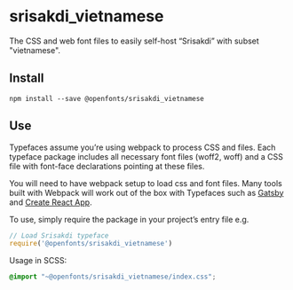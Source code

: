 
# srisakdi_vietnamese

The CSS and web font files to easily self-host “Srisakdi” with subset "vietnamese".

## Install

`npm install --save @openfonts/srisakdi_vietnamese`

## Use

Typefaces assume you’re using webpack to process CSS and files. Each typeface
package includes all necessary font files (woff2, woff) and a CSS file with
font-face declarations pointing at these files.

You will need to have webpack setup to load css and font files. Many tools built
with Webpack will work out of the box with Typefaces such as [Gatsby](https://github.com/gatsbyjs/gatsby)
and [Create React App](https://github.com/facebookincubator/create-react-app).

To use, simply require the package in your project’s entry file e.g.

```javascript
// Load Srisakdi typeface
require('@openfonts/srisakdi_vietnamese')
```

Usage in SCSS:
```scss
@import "~@openfonts/srisakdi_vietnamese/index.css";
```
